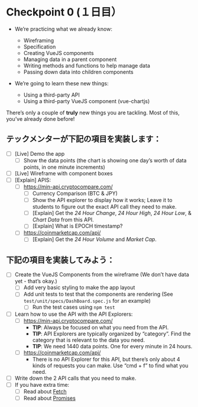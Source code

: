 # Checkpoint 0 (１日目）

* We’re practicing what we already know:
  * Wireframing
  * Specification
  * Creating VueJS components
  * Managing data in a parent component
  * Writing methods and functions to help manage data
  * Passing down data into children components

* We’re going to learn these new things:
  * Using a third-party API
  * Using a third-party VueJS component (vue-chartjs)

There’s only a couple of **truly** new things you are tackling. Most of this, you’ve already done before!

## テックメンターが下記の項目を実装します：

* [ ] [Live] Demo the app
  * [ ] Show the data points (the chart is showing one day’s worth of data points, in one minute increments)
* [ ] [Live] Wireframe with component boxes
* [ ] [Explain] APIS:
  * [ ] https://min-api.cryptocompare.com/
    * [ ] Currency Comparison (BTC & JPY)
    * [ ] Show the API explorer to display how it works; Leave it to students to figure out the exact API call they need to make.
    * [ ] [Explain] Get the _24 Hour Change_, _24 Hour High_, _24 Hour Low_, & _Chart Data_ from this API.
    * [ ] [Explain] What is EPOCH timestamp?
  * [ ] https://coinmarketcap.com/api/
    * [ ] [Explain] Get the _24 Hour Volume_ and _Market Cap_.

## 下記の項目を実装してみよう：

* [ ] Create the VueJS Components from the wireframe (We don’t have data yet - that’s okay.)
  * [ ] Add very basic styling to make the app layout
  * [ ] Add unit tests to test that the components are rendering (See `test/unit/specs/DashBoard.spec.js` for an example)
    * [ ] Run the test cases using `npm test`
* [ ] Learn how to use the API with the API Explorers:
  * [ ] https://min-api.cryptocompare.com/
    * **TIP**: Always be focused on what you need from the API.
    * **TIP**: API Explorers are typically organized by “category”. Find the category that is relevant to the data you need.
    * **TIP**: We need 1440 data points. One for every minute in 24 hours.
  * [ ] https://coinmarketcap.com/api/
    * There is no API Explorer for this API, but there’s only about 4 kinds of requests you can make. Use “cmd + f” to find what you need.
* [ ] Write down the 2 API calls that you need to make.
* [ ] If you have extra time:
  * [ ] Read about [Fetch](https://developer.mozilla.org/ja/docs/Web/API/Fetch_API/Using_Fetch)
  * [ ] Read about [Promises](https://developer.mozilla.org/ja/docs/Web/JavaScript/Reference/Global_Objects/Promise)
